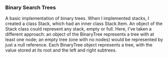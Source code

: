 ### Binary Search Trees

A basic implementation of binary trees. When I implemented stacks,
I created a class Stack, which had an inner class Stack.Item.  An
object of the Stack class could represent any stack, empty or full.
Here, I've taken a different approach: an object of the BinaryTree
represents a tree with at least one node; an empty tree (one with
no nodes) would be represented by just a null reference.  Each
BinaryTree object represents a tree, with the value stored at its
root and the left and right subtrees.